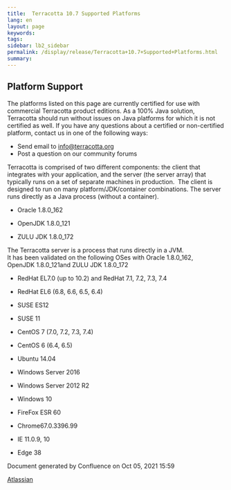 ```yaml
---
title:  Terracotta 10.7 Supported Platforms  
lang: en
layout: page
keywords:
tags:
sidebar: lb2_sidebar
permalink: /display/release/Terracotta+10.7+Supported+Platforms.html
summary:
---
```


Platform Support
----------------

The platforms listed on this page are currently certified for use with commercial Terracotta product editions. As a 100% Java solution, Terracotta should run without issues on Java platforms for which it is not certified as well. If you have any questions about a certified or non-certified platform, contact us in one of the following ways:  
  

*   Send email to [info@terracotta.org](mailto:info@terracotta.org)
*   Post a question on our community forums

Terracotta is comprised of two different components: the client that integrates with your application, and the server (the server array) that typically runs on a set of separate machines in production.  The client is designed to run on many platform/JDK/container combinations. The server runs directly as a Java process (without a container).

*   Oracle 1.8.0\_162   
    
*   OpenJDK 1.8.0\_121
*   ZULU JDK 1.8.0\_172  
    

The Terracotta server is a process that runs directly in a JVM.  
It has been validated on the following OSes with Oracle 1.8.0\_162,  OpenJDK 1.8.0\_121and ZULU JDK 1.8.0\_172  

*   RedHat EL7.0 (up to 10.2) and RedHat 7.1, 7.2, 7.3, 7.4
*   RedHat EL6 (6.8, 6.6, 6.5, 6.4)
*   SUSE ES12
*   SUSE 11
*   CentOS 7 (7.0, 7.2, 7.3, 7.4)
*   CentOS 6 (6.4, 6.5)
*   Ubuntu 14.04  
    
*   Windows Server 2016
*   Windows Server 2012 R2
*   Windows 10  
    

*   FireFox ESR 60
*   Chrome67.0.3396.99
*   IE 11.0.9, 10
*   Edge 38

  

  

Document generated by Confluence on Oct 05, 2021 15:59

[Atlassian](http://www.atlassian.com/)
